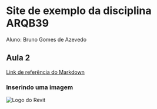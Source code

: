 # Site de exemplo da disciplina ARQB39

Aluno: Bruno Gomes de Azevedo

## Aula 2

[Link de referência do Markdown](https://markdown.net.br/)

### Inserindo uma imagem

![Logo do Revit](https://img2.gratispng.com/20180613/kfc/kisspng-autodesk-revit-computer-icons-autocad-revit-5b20f980097c60.9593174715288876800389.jpg)
